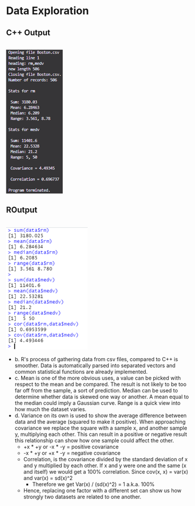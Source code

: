 # Data Exploration
## C++ Output
<br>![](cppoutput.png)
<br>
## ROutput
<br>![](routput.png)
<br>
+ b. R's process of gathering data from csv files, compared to C++ is smoother. Data is automatically parsed into separated vectors and common statistical functions are already implemented.
+ c. Mean is one of the more obvious uses, a value can be picked with respect to the mean and be compared. The result is not likely to be too far off from the sample, a sort of prediction. Median can be used to determine whether data is skewed one way or another. A mean equal to the median could imply a Gaussian curve. Range is a quick view into how much the dataset varies.
+ d. Variance on its own is used to show the average difference between data and the average (squared to make it positive). When approaching covariance we replace the square with a sample x, and another sample y, multiplying each other. This can result in a positive or negative result this relationship can show how one sample could affect the other.
    * +x * +y or -x * -y = positive covariance
    * -x * +y or +x * -y = negative covariance
  - Correlation, is the covariance divided by the standard deviation of x and y multiplied by each other. If x and y were one and the same (x and itself) we would get a 100% correlation. Since cov(x, x) = var(x) and var(x) = sd(x)^2
    * Therefore we get Var(x) / (sd(x)^2) = 1 a.k.a. 100%
  - Hence, replacing one factor with a different set can show us how strongly two datasets are related to one another.
